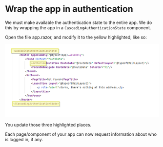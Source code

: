 # Wrap the app in authentication
We must make available the authentication state to the entire app. 
We do this by wrapping the app in a `CascadingAuthenticationState` component.

Open the file app.razor, and modify it to the yellow highlighted, like so:

![img_2.png](img_2.png)

You update those three highlighted places.

Each page/component of your app can now request information about who is logged in, if any.